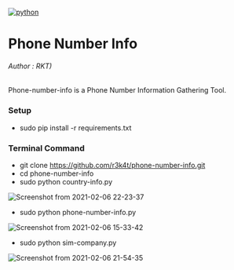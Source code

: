 [![python](https://img.shields.io/badge/Program-Python-purple.svg)](https://www.python.org/downloads/release/python/)


# Phone Number Info 

<h6>Author : RKT)</h6>

Phone-number-info is a Phone Number Information Gathering Tool.

### Setup ###

+ sudo pip install -r requirements.txt

### Terminal Command ###

+ git clone https://github.com/r3k4t/phone-number-info.git
+ cd phone-number-info
+ sudo python country-info.py

![Screenshot from 2021-02-06 22-23-37](https://user-images.githubusercontent.com/69615463/107124211-a40f1100-68cc-11eb-9aab-332df8c4d3aa.png)

+ sudo python phone-number-info.py

![Screenshot from 2021-02-06 15-33-42](https://user-images.githubusercontent.com/69615463/107120343-50de9380-68b7-11eb-9844-1a554210ef55.png)



+ sudo python sim-company.py

![Screenshot from 2021-02-06 21-54-35](https://user-images.githubusercontent.com/69615463/107124199-90fc4100-68cc-11eb-8ad6-1c200e7e05f5.png)






